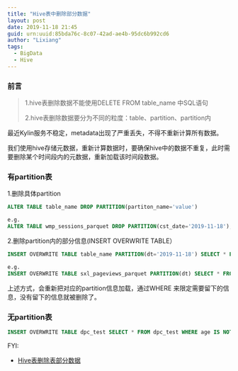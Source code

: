 ```yaml
---
title: "Hive表中删除部分数据"
layout: post
date: 2019-11-18 21:45
guid: urn:uuid:85bda76c-8c07-42ad-ae4b-95dc6b992cd6
author: "Lixiang"
tags:
  - BigData
  - Hive
---
```

### 前言
> 1.hive表删除数据不能使用DELETE FROM table_name 中SQL语句
>
> 2.hive表删除数据要分为不同的粒度：table、partition、partition内

最近Kylin服务不稳定，metadata出现了严重丢失，不得不重新计算所有数据。

我们使用hive存储元数据，重新计算数据时，要确保hive中的数据不重复，此时需要删除某个时间段内的元数据，重新加载该时间段数据。


### 有partition表

1.删除具体partition

```sql
ALTER TABLE table_name DROP PARTITION(partiton_name='value')

e.g.
ALTER TABLE wmp_sessions_parquet DROP PARTITION(cst_date='2019-11-18');
```


2.删除partition内的部分信息(INSERT OVERWRITE TABLE）

```sql
INSERT OVERWRITE TABLE table_name PARTITION(dt='2019-11-18') SELECT * FROM source_table_name WHERE dt='2019-11-18';

e.g.
INSERT OVERWRITE TABLE sxl_pageviews_parquet PARTITION(dt) SELECT * FROM sxl_pageviews_json WHERE dt >= '2019-09-01' AND dt < '2019-10-09';
```

上述方式，会重新把对应的partition信息加载，通过WHERE 来限定需要留下的信息，没有留下的信息就被删除了。

### 无partition表

```sql
INSERT OVERWRITE TABLE dpc_test SELECT * FROM dpc_test WHERE age IS NOT NULL;

```

FYI:

- [Hive表删除表部分数据](https://blog.csdn.net/u012061196/article/details/84135150)
